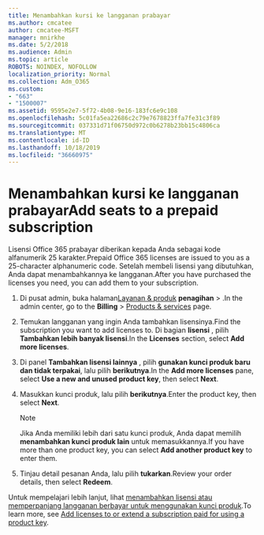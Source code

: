 ```yaml
---
title: Menambahkan kursi ke langganan prabayar
ms.author: cmcatee
author: cmcatee-MSFT
manager: mnirkhe
ms.date: 5/2/2018
ms.audience: Admin
ms.topic: article
ROBOTS: NOINDEX, NOFOLLOW
localization_priority: Normal
ms.collection: Adm_O365
ms.custom:
- "663"
- "1500007"
ms.assetid: 9595e2e7-5f72-4b08-9e16-183fc6e9c108
ms.openlocfilehash: 5c01fa5ea22686c2c79e7678823ffa7fe31c3f89
ms.sourcegitcommit: 037331d71f06750d972c0b6278b23bb15c4806ca
ms.translationtype: MT
ms.contentlocale: id-ID
ms.lasthandoff: 10/18/2019
ms.locfileid: "36660975"
---
```

# <a name="add-seats-to-a-prepaid-subscription"></a><span data-ttu-id="d10a4-102">Menambahkan kursi ke langganan prabayar</span><span class="sxs-lookup"><span data-stu-id="d10a4-102">Add seats to a prepaid subscription</span></span>

<span data-ttu-id="d10a4-103">Lisensi Office 365 prabayar diberikan kepada Anda sebagai kode alfanumerik 25 karakter.</span><span class="sxs-lookup"><span data-stu-id="d10a4-103">Prepaid Office 365 licenses are issued to you as a 25-character alphanumeric code.</span></span> <span data-ttu-id="d10a4-104">Setelah membeli lisensi yang dibutuhkan, Anda dapat menambahkannya ke langganan.</span><span class="sxs-lookup"><span data-stu-id="d10a4-104">After you have purchased the licenses you need, you can add them to your subscription.</span></span> 

1. <span data-ttu-id="d10a4-105">Di pusat admin, buka halaman[Layanan & produk](https://go.microsoft.com/fwlink/p/?linkid=842054) **penagihan** > .</span><span class="sxs-lookup"><span data-stu-id="d10a4-105">In the admin center, go to the **Billing** > [Products & services](https://go.microsoft.com/fwlink/p/?linkid=842054) page.</span></span>

2. <span data-ttu-id="d10a4-106">Temukan langganan yang ingin Anda tambahkan lisensinya.</span><span class="sxs-lookup"><span data-stu-id="d10a4-106">Find the subscription you want to add licenses to.</span></span> <span data-ttu-id="d10a4-107">Di bagian **lisensi** , pilih **Tambahkan lebih banyak lisensi**.</span><span class="sxs-lookup"><span data-stu-id="d10a4-107">In the **Licenses** section, select **Add more licenses**.</span></span>

3. <span data-ttu-id="d10a4-108">Di panel **Tambahkan lisensi lainnya** , pilih **gunakan kunci produk baru dan tidak terpakai**, lalu pilih **berikutnya**.</span><span class="sxs-lookup"><span data-stu-id="d10a4-108">In the **Add more licenses** pane, select **Use a new and unused product key**, then select **Next**.</span></span>

4. <span data-ttu-id="d10a4-109">Masukkan kunci produk, lalu pilih **berikutnya**.</span><span class="sxs-lookup"><span data-stu-id="d10a4-109">Enter the product key, then select **Next**.</span></span>

    > [!NOTE]
    > <span data-ttu-id="d10a4-110">Jika Anda memiliki lebih dari satu kunci produk, Anda dapat memilih **menambahkan kunci produk lain** untuk memasukkannya.</span><span class="sxs-lookup"><span data-stu-id="d10a4-110">If you have more than one product key, you can select **Add another product key** to enter them.</span></span>

5. <span data-ttu-id="d10a4-111">Tinjau detail pesanan Anda, lalu pilih **tukarkan**.</span><span class="sxs-lookup"><span data-stu-id="d10a4-111">Review your order details, then select **Redeem**.</span></span>

<span data-ttu-id="d10a4-112">Untuk mempelajari lebih lanjut, lihat [menambahkan lisensi atau memperpanjang langganan berbayar untuk menggunakan kunci produk](https://docs.microsoft.com/office365/admin/misc/add-licenses-using-product-key).</span><span class="sxs-lookup"><span data-stu-id="d10a4-112">To learn more, see [Add licenses to or extend a subscription paid for using a product key](https://docs.microsoft.com/office365/admin/misc/add-licenses-using-product-key).</span></span>